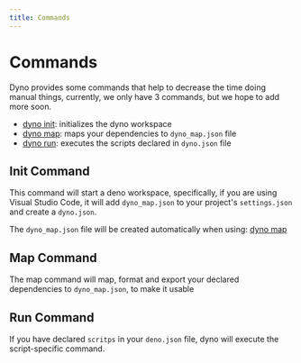 ```yaml
---
title: Commands
---
```


# Commands

Dyno provides some commands that help to decrease the time doing manual things, currently, we only have 3 commands, but we hope to add more soon.

- [dyno init](#init): initializes the dyno workspace
- [dyno map](#map): maps your dependencies to `dyno_map.json` file
- [dyno run](#run): executes the scripts declared in `dyno.json` file

## Init Command <a id="init" href="#init"></a>

This command will start a deno workspace, specifically, if you are using Visual Studio Code, it will add `dyno_map.json` to your project's `settings.json` and create a `dyno.json`.

The `dyno_map.json` file will be created automatically when using: [dyno map](#map)

## Map Command <a id="map" href="#map"></a>

The map command will map, format and export your declared dependencies to `dyno_map.json`, to make it usable

## Run Command <a id="run" href="#run"></a>

If you have declared `scritps` in your `deno.json` file, dyno will execute the script-specific command.
